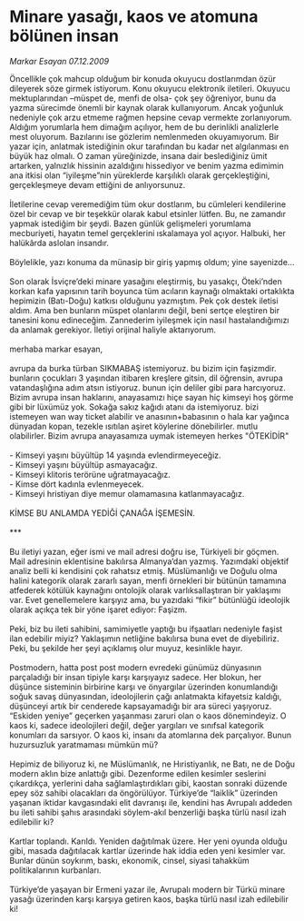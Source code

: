 # Minare yasağı, kaos ve atomuna bölünen insan

*Markar Esayan 07.12.2009*

<div class="taraf_structure_2col_1zq">
<div class="margen_n">



 <p>Öncellikle çok mahcup olduğum bir konuda okuyucu dostlarımdan özür dileyerek söze girmek istiyorum. Konu okuyucu elektronik iletileri. Okuyucu mektuplarından –müspet de, menfi de olsa- çok şey öğreniyor, bunu da yazma sürecimde önemli bir kaynak olarak kullanıyorum. Ancak yoğunluk nedeniyle çok arzu etmeme rağmen hepsine cevap vermekte zorlanıyorum. Aldığım yorumlarla hem dimağım açılıyor, hem de bu derinlikli analizlerle mest oluyorum. Bazılarını ise gözlerim nemlenmeden okuyamıyorum. Bir yazar için, anlatmak istediğinin okur tarafından bu kadar net algılanması en büyük haz olmalı. O zaman yüreğinizde, insana dair beslediğiniz ümit artarken, yalnızlık hissinin azaldığını hissediyor ve benim yazma edimimin ana itkisi olan “iyileşme”nin yüreklerde karşılıklı olarak gerçekleştiğini, gerçekleşmeye devam ettiğini de anlıyorsunuz. <br/><br/>İletilerine cevap veremediğim tüm okur dostlarım, bu cümleleri kendilerine özel bir cevap ve bir teşekkür olarak kabul etsinler lütfen. Bu, ne zamandır yapmak istediğim bir şeydi. Bazen günlük gelişmeleri yorumlama mecburiyeti, hayatın temel gerçeklerini ıskalamaya yol açıyor. Halbuki, her halükârda aslolan insandır. <br/><br/>Böylelikle, yazı konuma da münasip bir giriş yapmış oldum; yine sayenizde... <br/><br/>Son olarak İsviçre’deki minare yasağını eleştirmiş, bu yasakçı, Öteki’nden korkan kafa yapısının tarih boyunca tüm acıların kaynağı olmaktaki ortaklıkta hepimizin (Batı-Doğu) katkısı olduğunu yazmıştım. Pek çok destek iletisi aldım. Ama ben bunların müspet olanlarını değil, beni sertçe eleştiren bir tanesini konu edineceğim. Zannederim iyileşmek için nasıl hastalandığımızı da anlamak gerekiyor. İletiyi orijinal haliyle aktarıyorum. <br/><br/>merhaba markar esayan, <br/><br/>avrupa da burka türban SIKMABAŞ istemiyoruz. bu bizim için faşizmdir. bunların çocukları 3 yaşından itibaren kreşlere gitsin, dil öğrensin, avrupa vatandaşlığına adım atsın istiyoruz. bunun için deliler gibi para harcıyoruz. Bizim avrupa insan haklarını, anayasamızı hiçe sayan hiç kimseyi hoş görme gibi bir lüxümüz yok. Sokağa sakız kağıdı atanı da istemiyoruz. bizi istemeyen wan way ticket alabilir ve anasının+babasının o hala kar yağınca dünyadan kopan, tezekle ısıtılan aşiret köylerine dönebilirler. mutlu olabilirler. Bizim avrupa anayasamıza uymak istemeyen herkes "ÖTEKİDİR" <br/><br/>- Kimseyi yaşını büyültüp 14 yaşında evlendirmeyeceğiz. <br/>- Kimseyi yaşını büyültüp asmayacağız. <br/>- Kimseyi klitoris terörüne uğratmayacağız. <br/>- Kimse dört kadınla evlenmeyecek. <br/>- Kimseyi hristiyan diye memur olamamasına katlanmayacağız. <br/><br/>KİMSE BU ANLAMDA YEDİĞİ ÇANAĞA İŞEMESİN. <br/><br/>*** <br/><br/>Bu iletiyi yazan, eğer ismi ve mail adresi doğru ise, Türkiyeli bir göçmen. Mail adresinin eklentisine bakılırsa Almanya’dan yazmış. Yazımdaki objektif analiz belli ki kendisini çok rahatsız etmiş. Müslümanlığı ve Doğulu olma halini kategorik olarak zararlı sayan, menfi örnekleri bir bütünün tamamına atfederek kötülük kaynağını ontolojik olarak varlıksallaştıran bir yaklaşımı var. Evet genellemelere karşıyız ama, bu yazıdaki “fikir” bütünlüğü ideolojik olarak açıkça tek bir yöne işaret ediyor: Faşizm. <br/><br/>Peki, biz bu ileti sahibini, samimiyetle yaptığı bu ifşaatları nedeniyle faşist ilan edebilir miyiz? Yaklaşımın netliğine bakılırsa buna evet de diyebiliriz. Peki, bu şekilde her şeyi açıklamış olur muyuz, kesinlikle hayır. <br/><br/>Postmodern, hatta post post modern evredeki günümüz dünyasının parçaladığı bir insan tipiyle karşı karşıyayız sadece. Her blokun, her düşünce sisteminin birbirine karşı ve önyargılar üzerinden konumlandığı soğuk savaş dünyasından, ideolojilerin çağı anlatmakta kifayetsiz kaldığı, düşünceyi artık bir cenderede kapsayamadığı bir ara süreci yaşıyoruz. “Eskiden yeniye” geçerken yaşanması zaruri olan o kaos dönemindeyiz. O kaos ki, sadece ideolojileri değil, değer yargıları ve sınıfsal kategorik konumları da sarsıyor. O kaos ki, insanı da atomlarına dek parçalıyor. Bunun huzursuzluk yaratmaması mümkün mü? <br/><br/>Hepimiz de biliyoruz ki, ne Müslümanlık, ne Hıristiyanlık, ne Batı, ne de Doğu modern aklın bize anlattığı gibi. Dezenforme edilen kesimler seslerini çıkardıkça, yerlerini daha sağlamlaştırdıkları gibi, kaostan sonraki düzende epey söz sahibi olacakları da öngörülüyor. Türkiye’de “laiklik” üzerinden yaşanan iktidar kavgasındaki elit davranışı ile, kendini has Avrupalı addeden bu ileti sahibi şahıs arasındaki söylem-akıl benzerliği başka türlü nasıl izah edilebilir ki? <br/><br/>Kartlar toplandı. Karıldı. Yeniden dağıtılmak üzere. Her yeni oyunda olduğu gibi, masada dağıtılacak kartlar üzerinde hak iddia eden yeni kesimler var. Bunlar dünün soykırım, baskı, ekonomik, cinsel, siyasi tahakküm politikalarının kurbanları. <br/><br/>Türkiye’de yaşayan bir Ermeni yazar ile, Avrupalı modern bir Türkü minare yasağı üzerinden karşı karşıya getiren kaos, başka türlü nasıl izah edilebilir ki!</p>
<br/>
<br/>
<br/>



<br/>


<div id="taraf_not">
</div>

</div>


</div>

